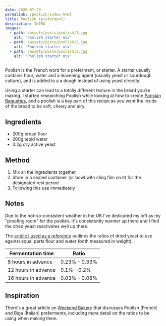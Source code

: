 ```yaml
---
date: 2020-07-29
permalink: /poolish/index.html
title: Poolish (preferment)
description: INTRO
images:
  - path: /assets/posts/poolish/1.jpg
    alt: 'Poolish starter mix'
  - path: /assets/posts/poolish/2.jpg
    alt: 'Poolish starter mix'
  - path: /assets/posts/poolish/3.jpg
    alt: 'Poolish starter mix'
---
```


Poolish is the French word for a preferment, or starter. A starter usually contains flour, water and a leavening agent (usually yeast or sourdough culture), and is added to a a dough instead of using yeast directly.

Using a starter can lead to a totally different texture in the bread you're making. I started researching Poolish while looking at how to create [Parisian Baguettes](/parisian-baguette), and a poolish is a key part of this recipe as you want the inside of the bread to be soft, chewy and airy.

## Ingredients

* 200g bread flour
* 200g tepid water
* 0.2g dry active yeast

## Method

1. Mix all the ingredients together
1. Store in a sealed container (or bowl with cling film on it) for the designated rest period
1. Following this use immediately

## Notes

Due to the not-so-consistent weather in the UK I've dedicated my loft as my "proofing room" for the poolish. It's consistently warmer up there and I find the dried yeast reactivates well up there.

The [article I used as a reference][1] outlines the ratios of dried yeast to use against equal parts flour and water (both measured in weight).

|Fermentation time  |Ratio        |
|-------------------|-------------|
|8 hours in advance |0.23% – 0.33%|
|12 hours in advance|0.1% – 0.2%  |
|16 hours in advance|0.03% – 0.08%|

## Inspiration

There's a great article on [Weekend Bakery][1] that discusses Poolish (French) and Biga (Italian) preferments, including more detail on the ratios to be using when making them.

[1]: https://www.weekendbakery.com/posts/more-artisan-bread-baking-tips-poolish-biga/
